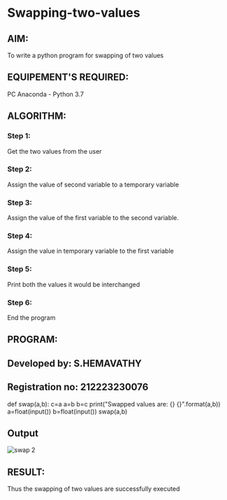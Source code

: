 # Swapping-two-values
## AIM:
To write a python program for swapping of two values
## EQUIPEMENT'S REQUIRED: 
PC
Anaconda - Python 3.7
## ALGORITHM: 
### Step 1:
Get the two values from the user
### Step 2: 
Assign the value of second variable to a temporary variable 
### Step 3: 
Assign the value of the first variable to the second variable.
### Step 4:  
Assign the value in temporary variable to the first variable
### Step 5: 
Print both the values it would be interchanged
### Step 6: 
End the program
## PROGRAM:
## Developed by: S.HEMAVATHY
## Registration no: 212223230076
def swap(a,b):
c=a
a=b
b=c
print("Swapped values are: {} {}".format(a,b))
a=float(input())
b=float(input())
swap(a,b)
## Output
![swap 2](https://github.com/Hemaatchu/Swapping-two-values/assets/147328300/bbe96ad8-0447-4727-ad18-868b8a2e9a4b)


## RESULT:
Thus the swapping of two values are successfully executed



